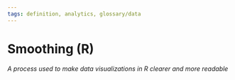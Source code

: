 ```yaml
---
tags: definition, analytics, glossary/data
---
```

#  Smoothing (R)
*A process used to make data visualizations in R clearer and more readable*